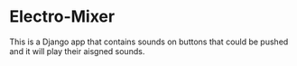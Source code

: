 # Electro-Mixer
This is a Django app that contains sounds on buttons that could be pushed and it will play their aisgned sounds.
